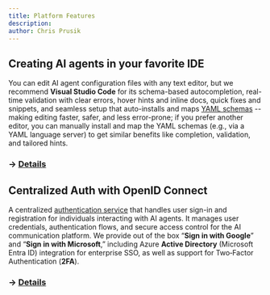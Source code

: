 ```yaml
---
title: Platform Features
description: 
author: Chris Prusik
---
```


## Creating AI agents in your favorite IDE

You can edit AI agent configuration files with any text editor, but we recommend **Visual Studio Code** for its schema-based autocompletion, real-time validation with clear errors, hover hints and inline docs, quick fixes and snippets, and seamless setup that auto-installs and maps [YAML schemas](../schemas/index.md) -- making editing faster, safer, and less error-prone; if you prefer another editor, you can manually install and map the YAML schemas (e.g., via a YAML language server) to get similar benefits like completion, validation, and tailored hints.

### → [Details](../architecture/yaml-editor.md)

## Centralized Auth with OpenID Connect

A centralized [authentication service](https://login.hal.guru) that handles user sign-in and registration for individuals interacting with AI agents. It manages user credentials, authentication flows, and secure access control for the AI communication platform. We provide out of the box “**Sign in with Google**” and “**Sign in with Microsoft**,” including Azure **Active Directory** (Microsoft Entra ID) integration for enterprise SSO, as well as support for Two‑Factor Authentication (**2FA**). 

### → [Details](../architecture/identity-server.md)
